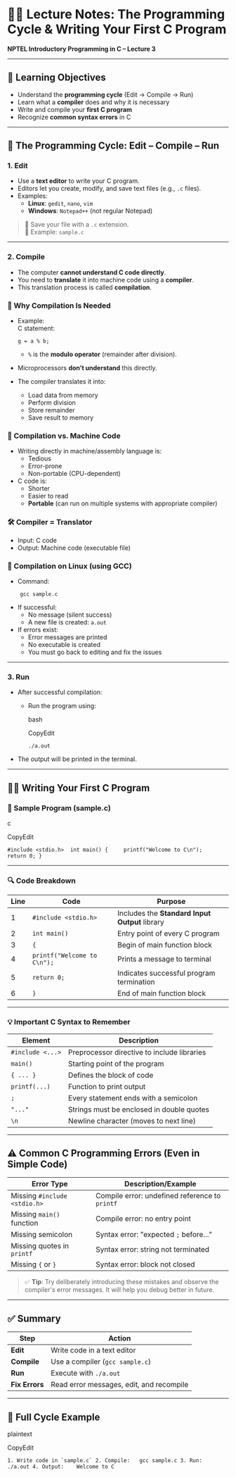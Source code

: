 # 🧑‍💻 Lecture Notes: The Programming Cycle & Writing Your First C Program

**NPTEL Introductory Programming in C – Lecture 3**

---

## 🎯 Learning Objectives

- Understand the **programming cycle** (Edit → Compile → Run)
- Learn what a **compiler** does and why it is necessary
- Write and compile your **first C program**
- Recognize **common syntax errors** in C

---

## 🔁 The Programming Cycle: Edit – Compile – Run

### 1. **Edit**

- Use a **text editor** to write your C program.
- Editors let you create, modify, and save text files (e.g., `.c` files).
- Examples:
    - **Linux**: `gedit`, `nano`, `vim`
    - **Windows**: `Notepad++` (not regular Notepad)

> 🔹 Save your file with a `.c` extension.  
> 🔹 Example: `sample.c`

---

### 2. **Compile**

- The computer **cannot understand C code directly**.
- You need to **translate** it into machine code using a **compiler**.
- This translation process is called **compilation**.

### 📌 Why Compilation Is Needed

- Example:  
    C statement:
    
    `g = a % b;`
    
    - `%` is the **modulo operator** (remainder after division).
- Microprocessors **don’t understand** this directly.
- The compiler translates it into:
    - Load data from memory
    - Perform division
    - Store remainder
    - Save result to memory

### 🧱 Compilation vs. Machine Code

- Writing directly in machine/assembly language is:
    - Tedious
    - Error-prone
    - Non-portable (CPU-dependent)
- C code is:
    - Shorter
    - Easier to read
    - **Portable** (can run on multiple systems with appropriate compiler)

### 🛠 Compiler = Translator

- Input: C code
- Output: Machine code (executable file)

### 🔧 Compilation on Linux (using GCC)

- Command:
```
    gcc sample.c
```
    
- If successful:
    - No message (silent success)
    - A new file is created: `a.out`
- If errors exist:
    - Error messages are printed
    - No executable is created
    - You must go back to editing and fix the issues

---

### 3. **Run**

- After successful compilation:
    
    - Run the program using:
        
        bash
        
        CopyEdit
        
        `./a.out`
        
- The output will be printed in the terminal.
    

---

## 👨‍💻 Writing Your First C Program

### 📝 Sample Program (sample.c)

c

CopyEdit

`#include <stdio.h>  int main() {     printf("Welcome to C\n");     return 0; }`

---

### 🔍 Code Breakdown

|Line|Code|Purpose|
|---|---|---|
|1|`#include <stdio.h>`|Includes the **Standard Input Output** library|
|2|`int main()`|Entry point of every C program|
|3|`{`|Begin of main function block|
|4|`printf("Welcome to C\n");`|Prints a message to terminal|
|5|`return 0;`|Indicates successful program termination|
|6|`}`|End of main function block|

---

### 💡 Important C Syntax to Remember

|Element|Description|
|---|---|
|`#include <...>`|Preprocessor directive to include libraries|
|`main()`|Starting point of the program|
|`{ ... }`|Defines the block of code|
|`printf(...)`|Function to print output|
|`;`|Every statement ends with a semicolon|
|`"..."`|Strings must be enclosed in double quotes|
|`\n`|Newline character (moves to next line)|

---

## ⚠️ Common C Programming Errors (Even in Simple Code)

|Error Type|Description/Example|
|---|---|
|Missing `#include <stdio.h>`|Compile error: undefined reference to `printf`|
|Missing `main()` function|Compile error: no entry point|
|Missing semicolon|Syntax error: "expected `;` before..."|
|Missing quotes in `printf`|Syntax error: string not terminated|
|Missing `{` or `}`|Syntax error: block not closed|

> ✅ **Tip**: Try deliberately introducing these mistakes and observe the compiler's error messages. It will help you debug better in future.

---

## ✅ Summary

|Step|Action|
|---|---|
|**Edit**|Write code in a text editor|
|**Compile**|Use a compiler (`gcc sample.c`)|
|**Run**|Execute with `./a.out`|
|**Fix Errors**|Read error messages, edit, and recompile|

---

## 🔄 Full Cycle Example

plaintext

CopyEdit

``1. Write code in `sample.c` 2. Compile:   gcc sample.c 3. Run:       ./a.out 4. Output:    Welcome to C``
